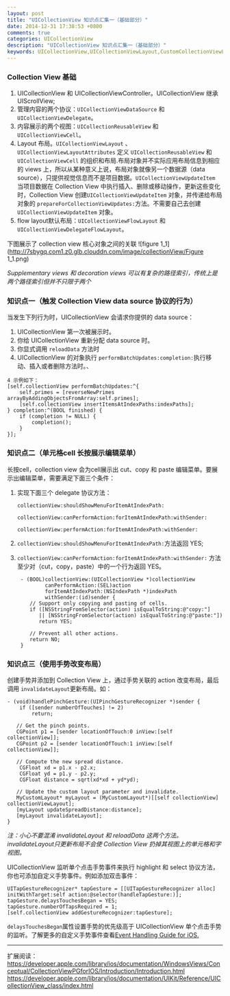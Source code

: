 ```yaml
---
layout: post
title: "UICollectionView 知识点汇集一（基础部分）"
date: 2014-12-31 17:38:53 +0800
comments: true
categories: UICollectionView
description: "UICollectionView 知识点汇集一（基础部分）"
keywords: UICollectionView,UICollectionViewLayout,CustomCollectionViewLayout
---
```


### Collection View 基础

1. UICollectionView 和 UICollectionViewController。UICollectionView 继承 UIScrollView;
2. 管理内容的两个协议：`UICollectionViewDataSource` 和 `UICollectionViewDelegate`。
3. 内容展示的两个视图：`UICollectionReusableView` 和 `UICollectionViewCell`。
4. Layout 布局。`UICollectionViewLayout` 、`UICollectionViewLayoutAttributes` 定义 `UICollectionReusableView` 和 `UICollectionViewCell` 的组织和布局.布局对象并不实际应用布局信息到相应的 views 上，所以从某种意义上说，布局对象就像另一个数据源（data source），只提供视觉信息而不是项目数据。`UICollectionViewUpdateItem` 当项目数据在 Collection View 中执行插入、删除或移动操作，更新这些变化时，Collection View 创建`UICollectionViewUpdateItem` 对象，并传递给布局对象的 `prepareForCollectionViewUpdates:`方法。不需要自己去创建 `UICollectionViewUpdateItem` 对象。
5. flow layout默认布局：`UICollectionViewFlowLayout` 和 `UICollectionViewDelegateFlowLayout`。

下图展示了 collection view 核心对象之间的关联
![figure 1_1](http://7sbygq.com1.z0.glb.clouddn.com/image/collectionView/Figure 1_1.png)

*Supplementary views 和 decoration views 可以有复杂的路径索引，传统上是两个路径索引但并不只限于两个*

### 知识点一（触发 Collection View data source 协议的行为）
当发生下列行为时，UICollectionView 会请求你提供的 data source：

1. UICollectionView 第一次被展示时。
2. 你给 UICollectionView 重新分配 data source 时。
3. 你显式调用 `reloadData` 方法时
4. UICollectionView 的对象执行 `performBatchUpdates:completion:`执行移动、插入或者删除方法时。、

```
4 示例如下：
[self.collectionView performBatchUpdates:^{
    self.primes = [reverseNewPrimes arrayByAddingObjectsFromArray:self.primes];
    [self.collectionView insertItemsAtIndexPaths:indexPaths];
} completion:^(BOOL finished) {
    if (completion != NULL) {
        completion();
    }
}];
```

### 知识点二（单元格cell 长按展示编辑菜单）

长按cell，collection view 会为cell展示出 cut、copy 和 paste 编辑菜单。要展示出编辑菜单，需要满足下面三个条件：

1. 实现下面三个 delegate 协议方法：

   `collectionView:shouldShowMenuForItemAtIndexPath:`

   `collectionView:canPerformAction:forItemAtIndexPath:withSender:`

   `collectionView:performAction:forItemAtIndexPath:withSender:`
   
2. `collectionView:shouldShowMenuForItemAtIndexPath:`方法返回 YES;
3. `collectionView:canPerformAction:forItemAtIndexPath:withSender:` 方法至少对（cut，copy，paste）中的一个行为返回 YES。

		- (BOOL)collectionView:(UICollectionView *)collectionView
		        canPerformAction:(SEL)action
		        forItemAtIndexPath:(NSIndexPath *)indexPath
		        withSender:(id)sender {
		   // Support only copying and pasting of cells.
		   if ([NSStringFromSelector(action) isEqualToString:@"copy:"]
		      || [NSStringFromSelector(action) isEqualToString:@"paste:"])
		      return YES;
		 
		   // Prevent all other actions.
		   return NO;
		}


### 知识点三（使用手势改变布局）
创建手势并添加到 Collection View 上，通过手势关联的 action 改变布局，最后调用 `invalidateLayout`更新布局。如：

	- (void)handlePinchGesture:(UIPinchGestureRecognizer *)sender {
	    if ([sender numberOfTouches] != 2)
	        return;
	 
	   // Get the pinch points.
	   CGPoint p1 = [sender locationOfTouch:0 inView:[self collectionView]];
	   CGPoint p2 = [sender locationOfTouch:1 inView:[self collectionView]];
	 
	   // Compute the new spread distance.
	    CGFloat xd = p1.x - p2.x;
	    CGFloat yd = p1.y - p2.y;
	    CGFloat distance = sqrt(xd*xd + yd*yd);
	 
	   // Update the custom layout parameter and invalidate.
	   MyCustomLayout* myLayout = (MyCustomLayout*)[[self collectionView] collectionViewLayout];
	   [myLayout updateSpreadDistance:distance];
	   [myLayout invalidateLayout];
	}

*注：小心不要混淆 invalidateLayout 和 reloadData 这两个方法。invalidateLayout只更新布局不会使 Collection View 扔掉其视图上的单元格和字视图。*
 
 UICollectionView 监听单个点击手势事件来执行 highlight 和 select 协议方法，你也可添加自定义手势事件。例如添加双击事件：

    UITapGestureRecognizer* tapGesture = [[UITapGestureRecognizer alloc] initWithTarget:self action:@selector(handleTapGesture:)];
    tapGesture.delaysTouchesBegan = YES;
    tapGesture.numberOfTapsRequired = 1;
    [self.collectionView addGestureRecognizer:tapGesture];

`delaysTouchesBegan`属性设置手势的优先级高于 UICollectionView 单个点击手势的监听。了解更多的自定义手势事件查看[Event Handling Guide for iOS.](https://developer.apple.com/library/ios/documentation/EventHandling/Conceptual/EventHandlingiPhoneOS/Introduction/Introduction.html#//apple_ref/doc/uid/TP40009541)

---
扩展阅读：
<https://developer.apple.com/library/ios/documentation/WindowsViews/Conceptual/CollectionViewPGforIOS/Introduction/Introduction.html>
<https://developer.apple.com/library/ios/documentation/UIKit/Reference/UICollectionView_class/index.html>

